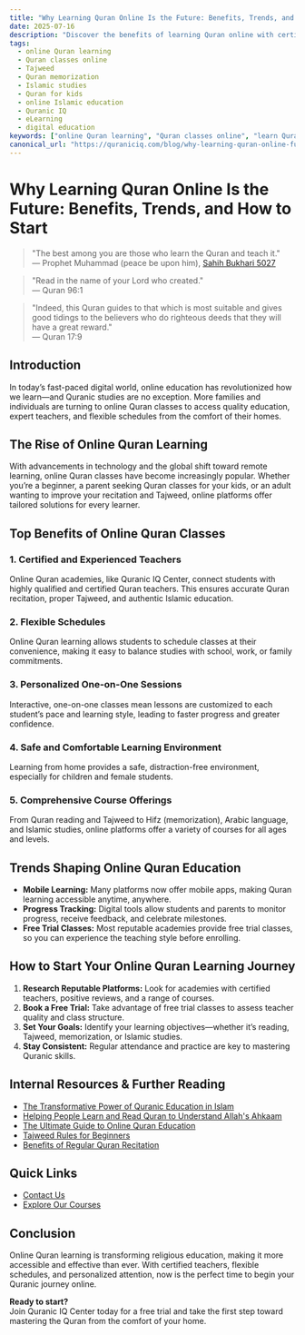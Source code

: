 ```yaml
---
title: "Why Learning Quran Online Is the Future: Benefits, Trends, and How to Start"
date: 2025-07-16
description: "Discover the benefits of learning Quran online with certified teachers. Explore why online Quran classes are trending, how they offer flexibility, and how to begin your Quran learning journey today."
tags:
  - online Quran learning
  - Quran classes online
  - Tajweed
  - Quran memorization
  - Islamic studies
  - Quran for kids
  - online Islamic education
  - Quranic IQ
  - eLearning
  - digital education
keywords: ["online Quran learning", "Quran classes online", "learn Quran online", "Quran with Tajweed", "Quran for kids", "Quran memorization online", "Islamic studies online", "Quran reading course", "Tajweed rules", "Quran for adults", "online Islamic education", "quraniciq.com"]
canonical_url: "https://quraniciq.com/blog/why-learning-quran-online-future"
---
```


# Why Learning Quran Online Is the Future: Benefits, Trends, and How to Start

> "The best among you are those who learn the Quran and teach it."  
> — Prophet Muhammad (peace be upon him), [Sahih Bukhari 5027](https://sunnah.com/bukhari:5027)

> "Read in the name of your Lord who created."  
> — Quran 96:1

> "Indeed, this Quran guides to that which is most suitable and gives good tidings to the believers who do righteous deeds that they will have a great reward."  
> — Quran 17:9

## Introduction

In today’s fast-paced digital world, online education has revolutionized how we learn—and Quranic studies are no exception. More families and individuals are turning to online Quran classes to access quality education, expert teachers, and flexible schedules from the comfort of their homes.

## The Rise of Online Quran Learning

With advancements in technology and the global shift toward remote learning, online Quran classes have become increasingly popular. Whether you’re a beginner, a parent seeking Quran classes for your kids, or an adult wanting to improve your recitation and Tajweed, online platforms offer tailored solutions for every learner.

## Top Benefits of Online Quran Classes

### 1. Certified and Experienced Teachers
Online Quran academies, like Quranic IQ Center, connect students with highly qualified and certified Quran teachers. This ensures accurate Quran recitation, proper Tajweed, and authentic Islamic education.

### 2. Flexible Schedules
Online Quran learning allows students to schedule classes at their convenience, making it easy to balance studies with school, work, or family commitments.

### 3. Personalized One-on-One Sessions
Interactive, one-on-one classes mean lessons are customized to each student’s pace and learning style, leading to faster progress and greater confidence.

### 4. Safe and Comfortable Learning Environment
Learning from home provides a safe, distraction-free environment, especially for children and female students.

### 5. Comprehensive Course Offerings
From Quran reading and Tajweed to Hifz (memorization), Arabic language, and Islamic studies, online platforms offer a variety of courses for all ages and levels.

## Trends Shaping Online Quran Education

- **Mobile Learning:** Many platforms now offer mobile apps, making Quran learning accessible anytime, anywhere.
- **Progress Tracking:** Digital tools allow students and parents to monitor progress, receive feedback, and celebrate milestones.
- **Free Trial Classes:** Most reputable academies provide free trial classes, so you can experience the teaching style before enrolling.

## How to Start Your Online Quran Learning Journey

1. **Research Reputable Platforms:** Look for academies with certified teachers, positive reviews, and a range of courses.
2. **Book a Free Trial:** Take advantage of free trial classes to assess teacher quality and class structure.
3. **Set Your Goals:** Identify your learning objectives—whether it’s reading, Tajweed, memorization, or Islamic studies.
4. **Stay Consistent:** Regular attendance and practice are key to mastering Quranic skills.

## Internal Resources & Further Reading
- [The Transformative Power of Quranic Education in Islam](./2024-07-13-transformative-power-of-quranic-education.md)
- [Helping People Learn and Read Quran to Understand Allah's Ahkaam](./2025-07-13-how-we-help-people-to-learn-quran.md)
- [The Ultimate Guide to Online Quran Education](./2025-07-13-ultimate-guide-to-online-quran-education.md)
- [Tajweed Rules for Beginners](./2024-02-25-tajweed-rules-for-beginners.md)
- [Benefits of Regular Quran Recitation](./2024-02-20-benefits-of-regular-quran-recitation.md)

## Quick Links
- [Contact Us](/contact.html)
- [Explore Our Courses](/courses.html)

## Conclusion

Online Quran learning is transforming religious education, making it more accessible and effective than ever. With certified teachers, flexible schedules, and personalized attention, now is the perfect time to begin your Quranic journey online.

**Ready to start?**  
Join Quranic IQ Center today for a free trial and take the first step toward mastering the Quran from the comfort of your home.

<!-- SEO Best Practices: -->
<!--
- Used a descriptive and keyword-rich title and meta summary.
- Added a canonical URL.
- Used relevant tags and keywords.
- Structured content with clear headings (H1, H2, H3).
- Included internal links to other blog posts and main site pages.
- Included Quranic verses and hadith references.
- Content is original, valuable, and written for both users and search engines.
-->
